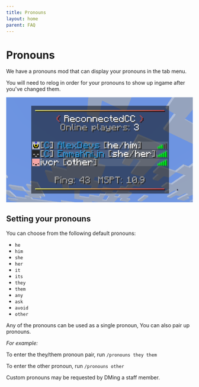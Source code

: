 ```yaml
---
title: Pronouns
layout: home
parent: FAQ
---
```


# Pronouns

We have a pronouns mod that can display your pronouns in the tab menu.

You will need to relog in order for your pronouns to show up ingame after you've changed them.

<img src="/img/pronouns/pronouns-tab.png">

## Setting your pronouns

You can choose from the following default pronouns:
- `he`
- `him`
- `she`
- `her`
- `it`
- `its`
- `they`
- `them`
- `any`
- `ask`
- `avoid`
- `other`

Any of the pronouns can be used as a single pronoun, You can also pair up pronouns.

*For example:*

To enter the they/them pronoun pair, run `/pronouns they them`

To enter the other pronoun, run `/pronouns other`

Custom pronouns may be requested by DMing a staff member.